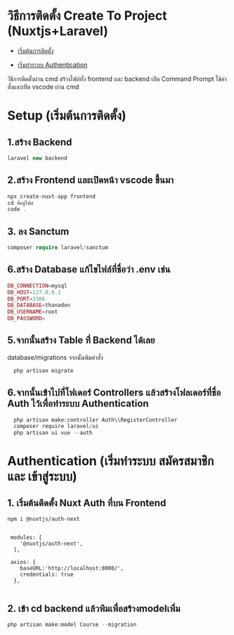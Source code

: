 # วิธีการติดตั้ง Create To Project (Nuxtjs+Laravel)

* [เริ่มต้นการติดตั้ง](#Setup)

* [เริ่มทำระบบ Authentication](#Authentication)


วิธีการติดตั้งผ่าน cmd สร้างไฟล์ทั้ง frontend และ backend
เปิด Command Prompt ใช้คำสั่งและเปิด vscode ผ่าน cmd

# Setup (เริ่มต้นการติดตั้ง)
## 1.สร้าง Backend
```php
laravel new backend
```

## 2.สร้าง Frontend และเปิดหน้า vscode ขึ้นมา
```php
npx create-nuxt-app frontend
cd ที่อยู่ไฟล์
code .
```

## 3. ลง Sanctum
```php
composer require laravel/sanctum
```

## 6.สร้าง Database แก้ไขไฟล์ที่ชื่อว่า .env เช่น
```php
DB_CONNECTION=mysql
DB_HOST=127.0.0.1
DB_PORT=3306
DB_DATABASE=thanadon
DB_USERNAME=root
DB_PASSWORD=
```

## 5.จากนั้นสร้าง Table ที่ Backend ได้เลย
  database/migrations จากนั้นพิมคำสั่ง 
```php
  php artisan migrate
```

## 6.จากนั้นเข้าไปที่โฟเดอร์ Controllers แล้วสร้างโฟลเดอร์ที่ชื่อ Auth ไว้เพื่อทำระบบ Authentication
```python
  php artisan make:controller Auth\\RegisterController
  composer require laravel/ui
  php artisan ui vue --auth
```


# Authentication (เริ่มทำระบบ สมัครสมาชิก และ เข้าสู่ระบบ)
## 1. เริ่มต้นติดตั้ง Nuxt Auth ที่บน Frontend
```vue
npm i @nuxtjs/auth-next


 modules: [
    '@nuxtjs/auth-next',
  ],

 axios: {
    baseURL:'http://localhost:8000/',
    credentials: true
  },
  
```

## 2. เข้า cd backend แล้วพิมเพื่อสร้างmodelเพิ่ม
```php
php artisan make:model Course --migration
```




